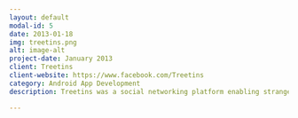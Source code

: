 ```yaml
---
layout: default
modal-id: 5
date: 2013-01-18
img: treetins.png
alt: image-alt
project-date: January 2013
client: Treetins
client-website: https://www.facebook.com/Treetins
category: Android App Development
description: Treetins was a social networking platform enabling strangers to meet. The app was completed but the client couldn't manage the funding so it was never released.

---
```


